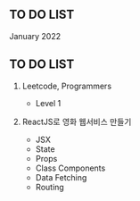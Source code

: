 ## TO DO LIST

January 2022

## TO DO LIST
1. Leetcode, Programmers
    - Level 1

2. ReactJS로 영화 웹서비스 만들기
    - JSX
    - State
    - Props
    - Class Components
    - Data Fetching
    - Routing
